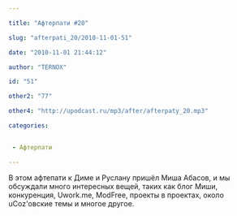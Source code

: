 ```yaml
---

title: "Афтерпати #20"

slug: "afterpati_20/2010-11-01-51"

date: "2010-11-01 21:44:12"

author: "TERNOX"

id: "51"

other2: "77"

other4: "http://upodcast.ru/mp3/after/afterpaty_20.mp3"

categories:


 - Афтерпати

---
```

В этом афтепати к Диме и Руслану пришёл Миша Абасов, и мы обсуждали много интересных вещей, таких как блог Миши, конкуренция, Uwork.me, ModFree, проекты в проектах, около uCoz'овские темы и многое другое.